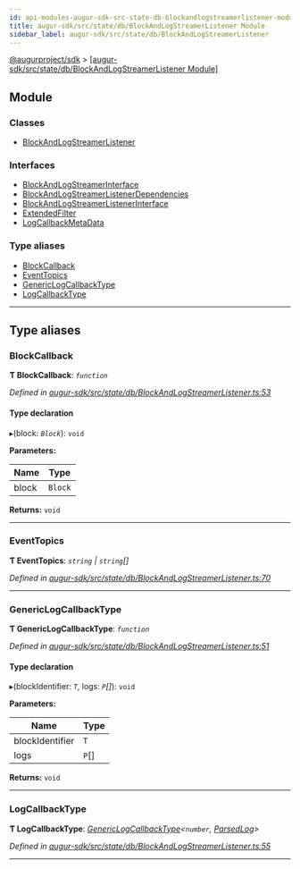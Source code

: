 ```yaml
---
id: api-modules-augur-sdk-src-state-db-blockandlogstreamerlistener-module
title: augur-sdk/src/state/db/BlockAndLogStreamerListener Module
sidebar_label: augur-sdk/src/state/db/BlockAndLogStreamerListener
---
```


[@augurproject/sdk](api-readme.md) > [[augur-sdk/src/state/db/BlockAndLogStreamerListener Module]](api-modules-augur-sdk-src-state-db-blockandlogstreamerlistener-module.md)

## Module

### Classes

* [BlockAndLogStreamerListener](api-classes-augur-sdk-src-state-db-blockandlogstreamerlistener-blockandlogstreamerlistener.md)

### Interfaces

* [BlockAndLogStreamerInterface](api-interfaces-augur-sdk-src-state-db-blockandlogstreamerlistener-blockandlogstreamerinterface.md)
* [BlockAndLogStreamerListenerDependencies](api-interfaces-augur-sdk-src-state-db-blockandlogstreamerlistener-blockandlogstreamerlistenerdependencies.md)
* [BlockAndLogStreamerListenerInterface](api-interfaces-augur-sdk-src-state-db-blockandlogstreamerlistener-blockandlogstreamerlistenerinterface.md)
* [ExtendedFilter](api-interfaces-augur-sdk-src-state-db-blockandlogstreamerlistener-extendedfilter.md)
* [LogCallbackMetaData](api-interfaces-augur-sdk-src-state-db-blockandlogstreamerlistener-logcallbackmetadata.md)

### Type aliases

* [BlockCallback](api-modules-augur-sdk-src-state-db-blockandlogstreamerlistener-module.md#blockcallback)
* [EventTopics](api-modules-augur-sdk-src-state-db-blockandlogstreamerlistener-module.md#eventtopics)
* [GenericLogCallbackType](api-modules-augur-sdk-src-state-db-blockandlogstreamerlistener-module.md#genericlogcallbacktype)
* [LogCallbackType](api-modules-augur-sdk-src-state-db-blockandlogstreamerlistener-module.md#logcallbacktype)

---

## Type aliases

<a id="blockcallback"></a>

###  BlockCallback

**Ƭ BlockCallback**: *`function`*

*Defined in [augur-sdk/src/state/db/BlockAndLogStreamerListener.ts:53](https://github.com/AugurProject/augur/blob/3727cd4ec9/packages/augur-sdk/src/state/db/BlockAndLogStreamerListener.ts#L53)*

#### Type declaration
▸(block: *`Block`*): `void`

**Parameters:**

| Name | Type |
| ------ | ------ |
| block | `Block` |

**Returns:** `void`

___
<a id="eventtopics"></a>

###  EventTopics

**Ƭ EventTopics**: *`string` \| `string`[]*

*Defined in [augur-sdk/src/state/db/BlockAndLogStreamerListener.ts:70](https://github.com/AugurProject/augur/blob/3727cd4ec9/packages/augur-sdk/src/state/db/BlockAndLogStreamerListener.ts#L70)*

___
<a id="genericlogcallbacktype"></a>

###  GenericLogCallbackType

**Ƭ GenericLogCallbackType**: *`function`*

*Defined in [augur-sdk/src/state/db/BlockAndLogStreamerListener.ts:51](https://github.com/AugurProject/augur/blob/3727cd4ec9/packages/augur-sdk/src/state/db/BlockAndLogStreamerListener.ts#L51)*

#### Type declaration
▸(blockIdentifier: *`T`*, logs: *`P`[]*): `void`

**Parameters:**

| Name | Type |
| ------ | ------ |
| blockIdentifier | `T` |
| logs | `P`[] |

**Returns:** `void`

___
<a id="logcallbacktype"></a>

###  LogCallbackType

**Ƭ LogCallbackType**: *[GenericLogCallbackType](api-modules-augur-sdk-src-state-db-blockandlogstreamerlistener-module.md#genericlogcallbacktype)<`number`, [ParsedLog](api-interfaces-augur-types-types-logs-parsedlog.md)>*

*Defined in [augur-sdk/src/state/db/BlockAndLogStreamerListener.ts:55](https://github.com/AugurProject/augur/blob/3727cd4ec9/packages/augur-sdk/src/state/db/BlockAndLogStreamerListener.ts#L55)*

___

